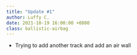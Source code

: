 ```yaml
---
title: "Update #1"
author: Luffy C.
date: 2021-10-19 16:00:00 +0800
class: ballistic-airbag
---
```


- Trying to add another track and add an air wall
